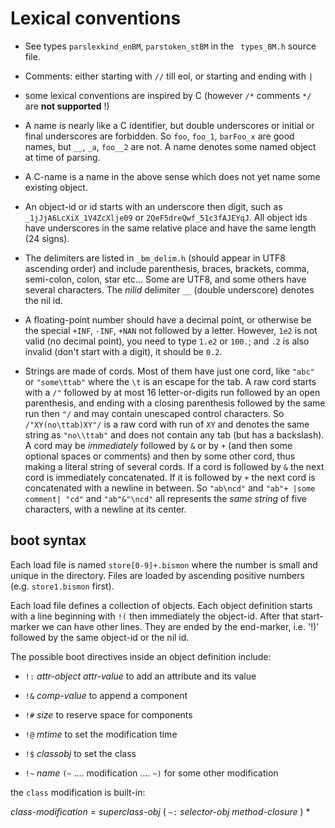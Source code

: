 <!-- file bootsyntax.md -->

# Lexical conventions #

* See types `parslexkind_enBM`, `parstoken_stBM` in the ` types_BM.h`
  source file.

* Comments: either starting with `//` till eol, or starting and ending
  with `|`

* some lexical conventions are inspired by C (however `/*`
  comments `*/` are **not supported** !)
  
* A name is nearly like a C identifier, but double underscores or
  initial or final underscores are forbidden. So `foo`, `foo_1`,
  `barFoo_x` are good names, but `__`, `_a`, `foo__2` are not. A name denotes some named object at time of parsing.
  
* A C-name is a name in the above sense which does not yet name
  some existing object.

* An object-id or id starts with an underscore then digit, such as
  `_1jJjA6LcXiX_1V4ZcXlje09` or `2QeF5dreQwf_51c3fAJEYqJ`. All object
  ids have underscores in the same relative place and have the same
  length (24 signs).
  
* The delimiters are listed in `_bm_delim.h` (should appear in UTF8
  ascending order) and include parenthesis, braces, brackets, comma,
  semi-colon, colon, star etc... Some are UTF8, and some others have
  several characters. The *nilid* delimiter `__` (double underscore)
  denotes the nil id.
  
* A floating-point number should have a decimal point, or otherwise be
  the special `+INF`, `-INF`, `+NAN` not followed by a
  letter. However, `1e2` is not valid (no decimal point), you need to
  type `1.e2` or `100.`; and `.2` is also invalid (don't start with a
  digit), it should be `0.2`.

* Strings are made of cords. Most of them have just one cord, like
  `"abc"` or `"some\ttab"` where the `\t` is an escape for the tab. A
  raw cord starts with a `/"` followed by at most 16 letter-or-digits
  run followed by an open parenthesis, and ending with a closing parenthesis
  followed by the same run then `"/`  and may contain unescaped
  control characters. So `/"XY(no\ttab)XY"/` is a raw cord with run of
  `XY` and denotes the same string as `"no\\ttab"` and does not
  contain any tab (but has a backslash). A cord may be *immediately*
  followed by `&` or by `+` (and then some optional spaces or
  comments) and then by some other cord, thus making a literal string
  of several cords. If a cord is followed by `&` the next cord is
  immediately concatenated. If it is followed by `+` the next cord is
  concatenated with a newline in between. So `"ab\ncd"` and `"ab"+
  |some comment| "cd"` and `"ab"&"\ncd"` all represents the *same
  string* of five characters, with a newline at its center.



## boot syntax

Each load file is named `store[0-9]+.bismon` where the number is small
and unique in the directory. Files are loaded by ascending positive
numbers (e.g. `store1.bismon` first).

Each load file defines a collection of objects. Each object definition
starts with a line beginning with `!(` then immediately the
object-id. After that start-marker we can have other lines. They are
ended by the end-marker, i.e. '!)' followed by the same object-id or
the nil id.

The possible boot directives inside an object definition include:

* `!:` *attr-object* *attr-value* to add an attribute and its value

* `!&` *comp-value* to append a component

* `!#` *size* to reserve space for components

* `!@` *mtime*  to set the modification time

* `!$` *classobj* to set the class

* `!~` *name* `(~` .... modification .... `~)` for some other modification

the `class`  modification is built-in:

*class-modification* = *superclass-obj* ( `~:` *selector-obj* *method-closure* ) *
